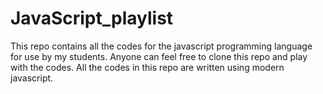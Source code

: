 # JavaScript_playlist
This repo contains all the codes for the javascript programming language for use by my students. Anyone can feel free to clone this repo and play with the codes. 
All the codes in this repo are written using modern javascript. 
